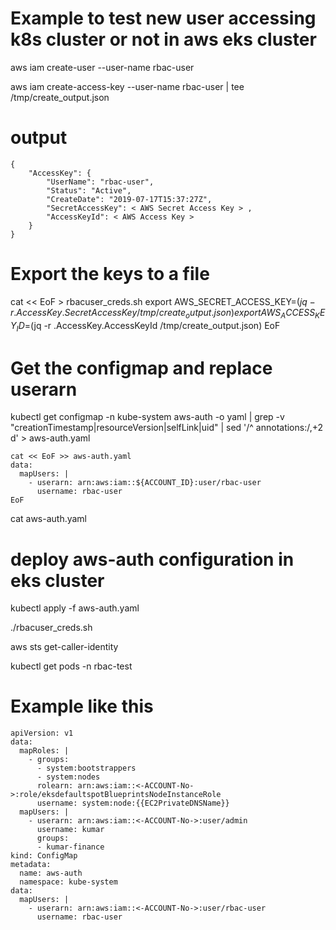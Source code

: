 # Example to test new user accessing k8s cluster or not in aws eks cluster
aws iam create-user --user-name rbac-user

aws iam create-access-key --user-name rbac-user | tee /tmp/create_output.json

# output
```
{
    "AccessKey": {
        "UserName": "rbac-user",
        "Status": "Active",
        "CreateDate": "2019-07-17T15:37:27Z",
        "SecretAccessKey": < AWS Secret Access Key > ,
        "AccessKeyId": < AWS Access Key >
    }
}
```

# Export the keys to a file
cat << EoF > rbacuser_creds.sh
export AWS_SECRET_ACCESS_KEY=$(jq -r .AccessKey.SecretAccessKey /tmp/create_output.json)
export AWS_ACCESS_KEY_ID=$(jq -r .AccessKey.AccessKeyId /tmp/create_output.json)
EoF


# Get the configmap and replace userarn
kubectl get configmap -n kube-system aws-auth -o yaml | grep -v "creationTimestamp\|resourceVersion\|selfLink\|uid" | sed '/^  annotations:/,+2 d' > aws-auth.yaml

```
cat << EoF >> aws-auth.yaml
data:
  mapUsers: |
    - userarn: arn:aws:iam::${ACCOUNT_ID}:user/rbac-user
      username: rbac-user
EoF
```

cat aws-auth.yaml

# deploy aws-auth configuration in eks cluster
kubectl apply -f aws-auth.yaml

./rbacuser_creds.sh

aws sts get-caller-identity

kubectl get pods -n rbac-test


# Example like this
```
apiVersion: v1
data:
  mapRoles: |
    - groups:
      - system:bootstrappers
      - system:nodes
      rolearn: arn:aws:iam::<-ACCOUNT-No->:role/eksdefaultspotBlueprintsNodeInstanceRole
      username: system:node:{{EC2PrivateDNSName}}
  mapUsers: |
    - userarn: arn:aws:iam::<-ACCOUNT-No->:user/admin
      username: kumar
      groups:
      - kumar-finance
kind: ConfigMap
metadata:
  name: aws-auth
  namespace: kube-system
data:
  mapUsers: |
    - userarn: arn:aws:iam::<-ACCOUNT-No->:user/rbac-user
      username: rbac-user
```